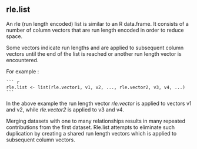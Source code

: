 rle.list
--------

An rle (run length encoded) list is similar to an R data.frame. It consists of
a number of column vectors that are run length encoded in order to reduce space.

Some vectors indicate run lengths and are applied to subsequent column vectors until
the end of the list is reached or another run length vector is encountered.

For example :

    ``` r
    rle.list <- list(rle.vector1, v1, v2, ..., rle.vector2, v3, v4, ...)
    ```

In the above example the run length vector *rle.vector* is applied to vectors v1
and v2, while *rle.vector2* is applied to v3 and v4.

Merging datasets with one to many relationships results in many repeated contributions
from the first dataset. Rle.list attempts to eliminate such duplication by creating
a shared run length vectors which is applied to subsequent column vectors.
